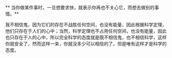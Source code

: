 ** 当你做某件事时，一旦想要求快，就表示你再也不关心它，而想去做别的事情。**

我不相信鬼，因为它们的存在不战胜任何空间，也没有能量，因此根据科学定理，他们只存在于人们的心中；当然，科学定理也不占用任何空间，也没有能量，因此也只存在于人的心中，所以完全科学的态度就是既不相信鬼，也不相信科学，这样你就安全了，然而这样一来，你就没多少可以相信的了，但是唯有这样才是科学的态度。





